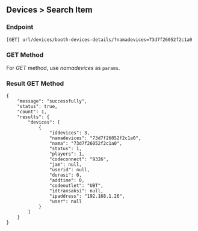 ## Devices > Search Item

### Endpoint
````
[GET] url/devices/booth-devices-details/?namadevices=73d7f26052f2c1a0
````

### GET Method
For *GET* method, use *namadevices* as ``params``.

### Result GET Method
````
{
    "message": "successfully",
    "status": true,
    "count": 1,
    "results": {
        "devices": [
            {
                "iddevices": 3,
                "namadevices": "73d7f26052f2c1a0",
                "nama": "73d7f26052f2c1a0",
                "status": 1,
                "players": 1,
                "codeconnect": "9326",
                "jam": null,
                "userid": null,
                "durasi": 0,
                "addtime": 0,
                "codeoutlet": "UBT",
                "idtransaksi": null,
                "ipaddress": "192.168.1.26",
                "user": null
            }
        ]
    }
}
````